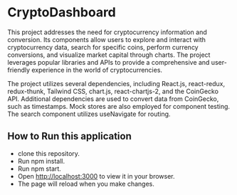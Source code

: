 # CryptoDashboard


This project addresses the need for cryptocurrency information and conversion. Its components allow users to explore and interact with cryptocurrency data, search for specific coins, perform currency conversions, and visualize market capital through charts. The project leverages popular libraries and APIs to provide a comprehensive and user-friendly experience in the world of cryptocurrencies.

The project utilizes several dependencies, including React.js, react-redux, redux-thunk, Tailwind CSS, chart.js, react-chartjs-2, and the CoinGecko API. Additional dependencies are used to convert data from CoinGecko, such as timestamps. Mock stores are also employed for component testing. The search component utilizes useNavigate for routing.

## How to Run this application

- clone this repository.
- Run npm install.
- Run npm start.
- Open [http://localhost:3000](http://localhost:3000) to view it in your browser.
- The page will reload when you make changes.




